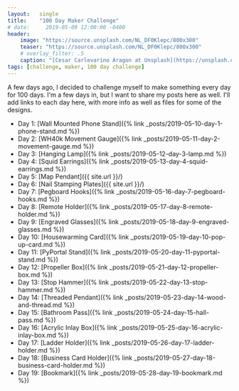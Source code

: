 ```yaml
---
layout:   single
title:    "100 Day Maker Challenge"
# date:     2019-05-09 12:00:00 -0400
header:
    image: "https://source.unsplash.com/NL_DF0Klepc/800x300"
    teaser: "https://source.unsplash.com/NL_DF0Klepc/800x300"
    # overlay_filter: .5
    caption: "[Cesar Carlevarino Aragon at Unsplash](https://unsplash.com/photos/NL_DF0Klepc)"
tags: [challenge, maker, 100 day challenge]
---
```

A few days ago, I decided to challenge myself to make something every day for 100 days. I'm a few days in, but I want to share my posts here as well. I'll add links to each day here, with more info as well as files for some of the designs.

* Day 1: [Wall Mounted Phone Stand]({% link _posts/2019-05-10-day-1-phone-stand.md %})
* Day 2: [WH40k Movement Gauge]({% link _posts/2019-05-11-day-2-movement-gauge.md %})
* Day 3: [Hanging Lamp]({% link _posts/2019-05-12-day-3-lamp.md %})
* Day 4: [Squid Earrings]({% link _posts/2019-05-13-day-4-squid-earrings.md %})
* Day 5: [Map Pendant]({{ site.url }}/)
* Day 6: [Nail Stamping Plates]({{ site.url }}/)
* Day 7: [Pegboard Hooks]({% link _posts/2019-05-16-day-7-pegboard-hooks.md %})
* Day 8: [Remote Holder]({% link _posts/2019-05-17-day-8-remote-holder.md %})
* Day 9: [Engraved Glasses]({% link _posts/2019-05-18-day-9-engraved-glasses.md %})
* Day 10: [Housewarming Card]({% link _posts/2019-05-19-day-10-pop-up-card.md %})
* Day 11: [PyPortal Stand]({% link _posts/2019-05-20-day-11-pyportal-stand.md %})
* Day 12: [Propeller Box]({% link _posts/2019-05-21-day-12-propeller-box.md %})
* Day 13: [Stop Hammer]({% link _posts/2019-05-22-day-13-stop-hammer.md %})
* Day 14: [Threaded Pendant]({% link _posts/2019-05-23-day-14-wood-and-thread.md %})
* Day 15: [Bathroom Pass]({% link _posts/2019-05-24-day-15-hall-pass.md %})
* Day 16: [Acrylic Inlay Box]({% link _posts/2019-05-25-day-16-acrylic-inlay-box.md %})
* Day 17: [Ladder Holder]({% link _posts/2019-05-26-day-17-ladder-holder.md %})
* Day 18: [Business Card Holder]({% link _posts/2019-05-27-day-18-business-card-holder.md %})
* Day 19: [Bookmark]({% link _posts/2019-05-28-day-19-bookmark.md %})


